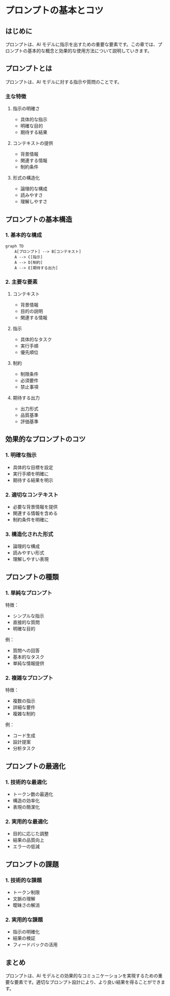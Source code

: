 # プロンプトの基本とコツ

## はじめに

プロンプトは、AI モデルに指示を出すための重要な要素です。この章では、プロンプトの基本的な概念と効果的な使用方法について説明していきます。

## プロンプトとは

プロンプトは、AI モデルに対する指示や質問のことです。

### 主な特徴

1. 指示の明確さ

   - 具体的な指示
   - 明確な目的
   - 期待する結果

2. コンテキストの提供

   - 背景情報
   - 関連する情報
   - 制約条件

3. 形式の構造化
   - 論理的な構成
   - 読みやすさ
   - 理解しやすさ

## プロンプトの基本構造

### 1. 基本的な構成

```mermaid
graph TD
    A[プロンプト] --> B[コンテキスト]
    A --> C[指示]
    A --> D[制約]
    A --> E[期待する出力]
```

### 2. 主要な要素

1. コンテキスト

   - 背景情報
   - 目的の説明
   - 関連する情報

2. 指示

   - 具体的なタスク
   - 実行手順
   - 優先順位

3. 制約

   - 制限条件
   - 必須要件
   - 禁止事項

4. 期待する出力
   - 出力形式
   - 品質基準
   - 評価基準

## 効果的なプロンプトのコツ

### 1. 明確な指示

- 具体的な目標を設定
- 実行手順を明確に
- 期待する結果を明示

### 2. 適切なコンテキスト

- 必要な背景情報を提供
- 関連する情報を含める
- 制約条件を明確に

### 3. 構造化された形式

- 論理的な構成
- 読みやすい形式
- 理解しやすい表現

## プロンプトの種類

### 1. 単純なプロンプト

特徴：

- シンプルな指示
- 直接的な質問
- 明確な目的

例：

- 質問への回答
- 基本的なタスク
- 単純な情報提供

### 2. 複雑なプロンプト

特徴：

- 複数の指示
- 詳細な要件
- 複雑な制約

例：

- コード生成
- 設計提案
- 分析タスク

## プロンプトの最適化

### 1. 技術的な最適化

- トークン数の最適化
- 構造の効率化
- 表現の簡潔化

### 2. 実用的な最適化

- 目的に応じた調整
- 結果の品質向上
- エラーの低減

## プロンプトの課題

### 1. 技術的な課題

- トークン制限
- 文脈の理解
- 曖昧さの解消

### 2. 実用的な課題

- 指示の明確化
- 結果の検証
- フィードバックの活用

## まとめ

プロンプトは、AI モデルとの効果的なコミュニケーションを実現するための重要な要素です。適切なプロンプト設計により、より良い結果を得ることができます。

```

```
